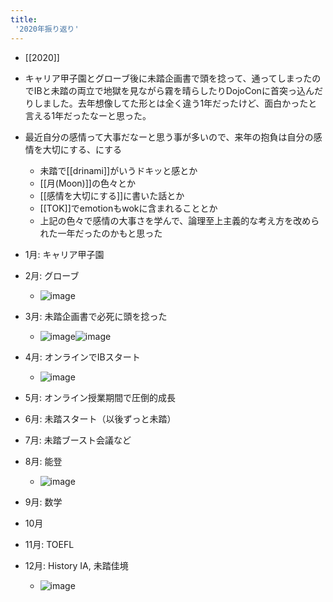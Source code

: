 ```yaml
---
title:
 '2020年振り返り'
---
```


- [[2020]]
- キャリア甲子園とグローブ後に未踏企画書で頭を捻って、通ってしまったのでIBと未踏の両立で地獄を見ながら霧を晴らしたりDojoConに首突っ込んだりしました。去年想像してた形とは全く違う1年だったけど、面白かったと言える1年だったなーと思った。
- 最近自分の感情って大事だなーと思う事が多いので、来年の抱負は自分の感情を大切にする、にする
    - 未踏で[[drinami]]がいうドキッと感とか
    - [[月(Moon)]]の色々とか
    - [[感情を大切にする]]に書いた話とか
    - [[TOK]]でemotionもwokに含まれることとか
    - 上記の色々で感情の大事さを学んで、論理至上主義的な考え方を改められた一年だったのかもと思った

- 1月: キャリア甲子園
- 2月: グローブ
    - ![image](https://gyazo.com/df5cee6573cf6b392839a4457d1c2373/thumb/1000)

- 3月: 未踏企画書で必死に頭を捻った
    - ![image](https://gyazo.com/ed46c7a90aa45eea806d9c0c25e92f1c/thumb/1000)![image](https://gyazo.com/b2c6838be183e4609106e910bd8bdb89/thumb/1000)
- 4月: オンラインでIBスタート
    - ![image](https://gyazo.com/8386a53324ed0aa95fe0ad999be1854b/thumb/1000)

- 5月: オンライン授業期間で圧倒的成長
- 6月: 未踏スタート（以後ずっと未踏）
- 7月: 未踏ブースト会議など
- 8月: 能登
    - ![image](https://gyazo.com/0ee58bfb253880fd45cf0aadc3b2ece6/thumb/1000)
- 9月:  数学
- 10月
- 11月: TOEFL
- 12月: History IA, 未踏佳境
    - ![image](https://gyazo.com/2b6e91ca0d7665341e15173abb0d01df/thumb/1000)
